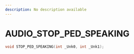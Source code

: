 ```yaml
---
description: No description available 
---
```


# AUDIO\_STOP_PED_SPEAKING

```cpp
void STOP_PED_SPEAKING(int _Unk0, int _Unk1);
```